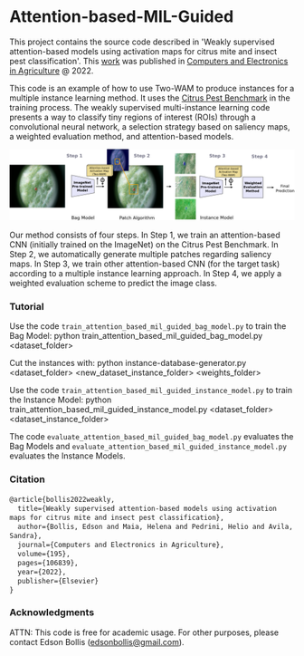 # Attention-based-MIL-Guided

This project contains the source code described in 'Weakly supervised attention-based models using activation maps for citrus mite and insect pest classification'. This [work](https://doi.org/10.1016/j.compag.2022.106839) was published in [Computers and Electronics in Agriculture](https://www.sciencedirect.com/journal/computers-and-electronics-in-agriculture) @ 2022.

This code is an example of how to use Two-WAM to produce instances for a multiple instance learning method. It uses the [Citrus Pest Benchmark](https://github.com/edsonbollis/Citrus-Pest-Benchmark) in the training process. The weakly supervised multi-instance learning code presents a way to classify tiny regions of interest (ROIs) through a convolutional neural network, a selection strategy based on saliency maps, a weighted evaluation method, and attention-based models.

![Mite Images](https://github.com/edsonbollis/Attention-based-MIL-Guided/blob/main/pipeline_Attention-based_MIL-Guided.png)

Our method consists of four steps. In Step 1, we train an attention-based CNN (initially trained on the ImageNet) on the Citrus
Pest Benchmark. In Step 2, we automatically generate multiple patches regarding saliency maps. In Step 3, we train other
attention-based CNN (for the target task) according to a multiple instance learning approach. In Step 4, we apply a weighted
evaluation scheme to predict the image class.

### Tutorial

Use the code `train_attention_based_mil_guided_bag_model.py` to train the Bag Model: python train_attention_based_mil_guided_bag_model.py <dataset_folder>

Cut the instances with: python instance-database-generator.py <dataset_folder> <new_dataset_instance_folder> <weights_folder> 

Use the code `train_attention_based_mil_guided_instance_model.py` to train the Instance Model: python train_attention_based_mil_guided_instance_model.py <dataset_folder> <dataset_instance_folder>

The code `evaluate_attention_based_mil_guided_bag_model.py` evaluates the Bag Models and `evaluate_attention_based_mil_guided_instance_model.py` evaluates the Instance Models.


### Citation
```
@article{bollis2022weakly,
  title={Weakly supervised attention-based models using activation maps for citrus mite and insect pest classification},
  author={Bollis, Edson and Maia, Helena and Pedrini, Helio and Avila, Sandra},
  journal={Computers and Electronics in Agriculture},
  volume={195},
  pages={106839},
  year={2022},
  publisher={Elsevier}
}
```

### Acknowledgments

ATTN: This code is free for academic usage. For other purposes, please contact Edson Bollis (edsonbollis@gmail.com).
